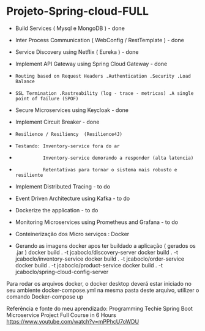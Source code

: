 # Projeto-Spring-cloud-FULL



- Build Services  ( Mysql e MongoDB )			            	  - done
- Inter Process Communication	( WebConfig / RestTemplate )      - done
- Service Discovery using Netflix  ( Eureka )    			      - done
- Implement API Gateway using Spring Cloud Gateway		          - done
-     Routing based on Request Headers .Authentication .Security .Load Balance
-     SSL Termination .Rastreability (log - trace - metricas) .A single point of failure (SPOF)
- Secure Microservices using Keycloak					          - done
- Implement Circuit Breaker						                  - done
-     Resilience / Resiliency  (Resilience4J)
-     Testando: Inventory-service fora do ar
-               Inventory-service demorando a responder (alta latencia)
-               Retentativas para tornar o sistema mais robusto e resiliente
- Implement Distributed Tracing						              - to do
- Event Driven Architecture using Kafka					          - to do
- Dockerize the application						                  - to do
- Monitoring Microservices using Prometheus and Grafana           - to do

- Conteinerização dos Micro serviços : Docker
- Gerando as imagens docker apos ter buildado a aplicação ( gerados os .jar )
     docker build . -t jcaboclo/discovery-server
	 docker build . -t jcaboclo/inventory-service
	 docker build . -t jcaboclo/order-service
	 docker build . -t jcaboclo/product-service
     docker build . -t jcaboclo/spring-cloud-config-server

Para rodar os arquivos docker, o docker desktop deverá estar iniciado no seu ambiente
   docker-compose.yml
   na mesma pasta deste arquivo, utilizer o comando
      Docker-compose up

Referência e fonte do meu aprendizado: Programming Techie
       Spring Boot Microservice Project Full Course in 6 Hours
             https://www.youtube.com/watch?v=mPPhcU7oWDU
